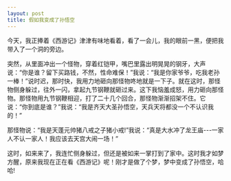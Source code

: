 ```yaml
---
layout: post
title: 假如我变成了孙悟空
---
```



今天，我正捧着《西游记》津津有味地看着，看了一会儿，我的眼前一黑，便把我带入了一个洞的旁边。

突然，从里面冲出一个怪物，穿着红铠甲，嘴巴里露出明晃晃的钢牙，大声说：“你是谁？留下买路钱，不然，性命难保！”我说：“我是你家爷爷，吃我老孙一棒！”说时迟，那时快，我用力地砸向那怪物咚地就是一下子。就在这时，那怪物侧身躲过，往外一闪，拿起九节钢鞭就砸过来。这下我恼羞成怒，用力砸向那怪物。那怪物用九节钢鞭相迎，打了二十几个回合，那怪物渐渐招架不住。它说：“你到底是谁？”我说：“我是齐天大圣孙悟空，天兵天将都没一个不认识我的！”

那怪物说：“我是天蓬元帅猪八戒之子猪小戒!”我说：“真是大水冲了龙王庙---一家人不认一家人！我应该去天宫大闹一场！”

这时，如来来了，我连忙侧身躲过，但还是被如来一掌打到了家中。这时我才如梦方醒，原来我现在正在看《西游记》呢！刚才是做了个梦，梦中变成了孙悟空，哈哈!
